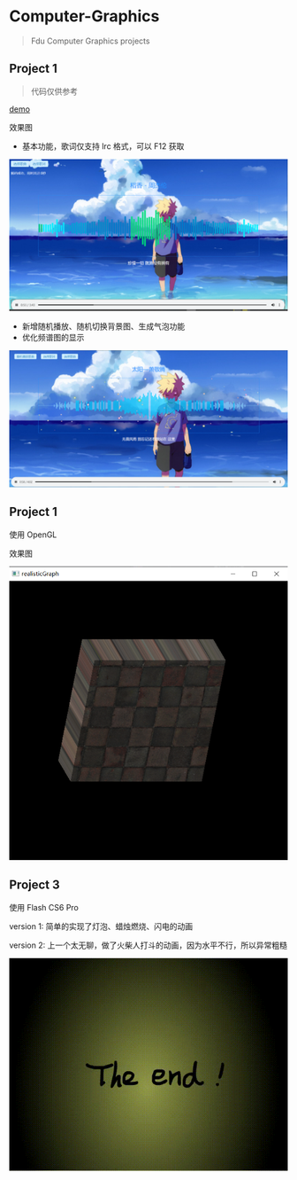 # Computer-Graphics
> Fdu Computer Graphics projects

## Project 1 

> 代码仅供参考

[demo](https://syz913.github.io/music.html)

效果图
- 基本功能，歌词仅支持 lrc 格式，可以 F12 获取

![](project1/images/demo_1.png)

- 新增随机播放、随机切换背景图、生成气泡功能
- 优化频谱图的显示

![](project1/images/demo.png)

## Project 1 
使用 OpenGL

效果图

![](project2/images/demo.png)

## Project 3
使用 Flash CS6 Pro

version 1: 简单的实现了灯泡、蜡烛燃烧、闪电的动画

version 2: 上一个太无聊，做了火柴人打斗的动画，因为水平不行，所以异常粗糙

![](project3/stickman.gif)
